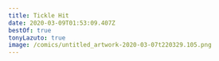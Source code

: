 ```yaml
---
title: Tickle Hit
date: 2020-03-09T01:53:09.407Z
bestOf: true
tonyLazuto: true
image: /comics/untitled_artwork-2020-03-07t220329.105.png
---
```

